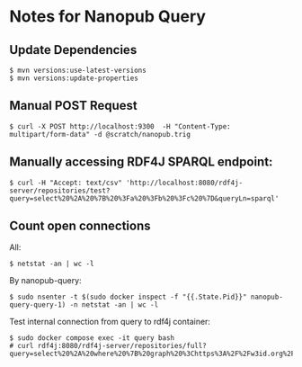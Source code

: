 # Notes for Nanopub Query

## Update Dependencies

    $ mvn versions:use-latest-versions
    $ mvn versions:update-properties

## Manual POST Request

    $ curl -X POST http://localhost:9300  -H "Content-Type: multipart/form-data" -d @scratch/nanopub.trig

## Manually accessing RDF4J SPARQL endpoint:

    $ curl -H "Accept: text/csv" 'http://localhost:8080/rdf4j-server/repositories/test?query=select%20%2A%20%7B%20%3Fa%20%3Fb%20%3Fc%20%7D&queryLn=sparql'

## Count open connections

All:

    $ netstat -an | wc -l

By nanopub-query:

    $ sudo nsenter -t $(sudo docker inspect -f "{{.State.Pid}}" nanopub-query-query-1) -n netstat -an | wc -l

Test internal connection from query to rdf4j container:

    $ sudo docker compose exec -it query bash 
    # curl rdf4j:8080/rdf4j-server/repositories/full?query=select%20%2A%20where%20%7B%20graph%20%3Chttps%3A%2F%2Fw3id.org%2Fnp%2FRAdxdsL5vtExmiaydCI0yJCCoE5lkNksGr46KPEJUR37k%23assertion%3E%20%7B%20%3Fs%20%3Fp%20%3Fo%20%7D%20%7D
